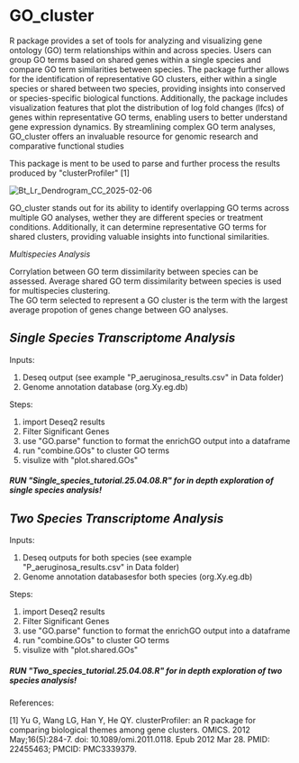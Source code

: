 # GO_cluster

R package provides a set of tools for analyzing and visualizing gene ontology (GO) term relationships within and across species. Users can group GO terms based on shared genes within a single species and compare GO term similarities between species. The package further allows for the identification of representative GO clusters, either within a single species or shared between two species, providing insights into conserved or species-specific biological functions. Additionally, the package includes visualization features that plot the distribution of log fold changes (lfcs) of genes within representative GO terms, enabling users to better understand gene expression dynamics. By streamlining complex GO term analyses, GO_cluster offers an invaluable resource for genomic research and comparative functional studies

This package is ment to be used to parse and further process the results produced by "clusterProfiler" [1]

![Bt_Lr_Dendrogram_CC_2025-02-06](https://github.com/user-attachments/assets/e8ecedd2-f65f-4ca7-a3e6-6dba2e04c16f)

GO_cluster stands out for its ability to identify overlapping GO terms across multiple GO analyses, wether they are different species or treatment conditions. Additionally, it can determine representative GO terms for shared clusters, providing valuable insights into functional similarities. 

*Multispecies Analysis*

Corrylation between GO term dissimilarity between species can be assessed. Average shared GO term dissimilarity between species is used for multispecies clustering.  
The GO term selected to represent a GO cluster is the term with the largest average propotion of genes change between GO analyses. 


## ***Single Species Transcriptome Analysis***

Inputs:

1. Deseq output (see example "P_aeruginosa_results.csv" in Data folder)
2. Genome annotation database (org.Xy.eg.db)

Steps:
1. import Deseq2 results
2. Filter Significant Genes
3. use "GO.parse" function to format the enrichGO output into a dataframe
4. run "combine.GOs" to cluster GO terms 
5. visulize with "plot.shared.GOs"
##### *RUN "Single_species_tutorial.25.04.08.R" for in depth exploration of single species analysis!*


## ***Two Species Transcriptome Analysis***

Inputs:
1. Deseq outputs for both species (see example "P_aeruginosa_results.csv" in Data folder)
2. Genome annotation databasesfor both species (org.Xy.eg.db) 

Steps:
1. import Deseq2 results
2. Filter Significant Genes
3. use "GO.parse" function to format the enrichGO output into a dataframe
4. run "combine.GOs" to cluster GO terms 
5. visulize with "plot.shared.GOs"
##### *RUN "Two_species_tutorial.25.04.08.R" for in depth exploration of two species analysis!*

References:

[1] Yu G, Wang LG, Han Y, He QY. clusterProfiler: an R package for comparing biological themes among gene clusters. OMICS. 2012 May;16(5):284-7. doi: 10.1089/omi.2011.0118. Epub 2012 Mar 28. PMID: 22455463; PMCID: PMC3339379.
